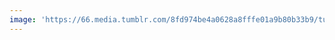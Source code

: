 ```yaml
---
image: 'https://66.media.tumblr.com/8fd974be4a0628a8fffe01a9b80b33b9/tumblr_n6jh1pgp6M1tbdx3so1_r1_1280.jpg'
---
```

